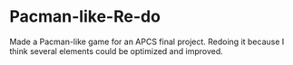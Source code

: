 # Pacman-like-Re-do
Made a Pacman-like game for an APCS final project. Redoing it because I think several elements could be optimized and improved.
